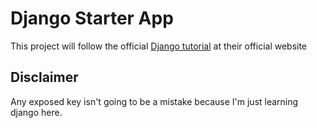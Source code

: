 # Django Starter App
This project will follow the official [Django tutorial](https://docs.djangoproject.com/en/5.1/intro/) at their official website 

## Disclaimer
Any exposed key isn't going to be a mistake because I'm just learning django here.